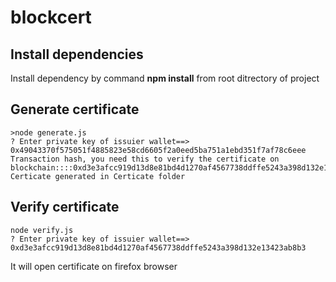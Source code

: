 # blockcert

## Install dependencies

Install dependency by command **npm install** from root ditrectory of project

## Generate certificate
```
>node generate.js 
? Enter private key of issuier wallet==>  0x49043370f575051f4885823e58cd6605f2a0eed5ba751a1ebd351f7af78c6eee
Transaction hash, you need this to verify the certificate on blockchain::::0xd3e3afcc919d13d8e81bd4d1270af4567738ddffe5243a398d132e13423ab8b3
Certicate generated in Certicate folder

```

## Verify certificate
```
node verify.js 
? Enter private key of issuier wallet==>  0xd3e3afcc919d13d8e81bd4d1270af4567738ddffe5243a398d132e13423ab8b3
```

It will open certificate on firefox browser
